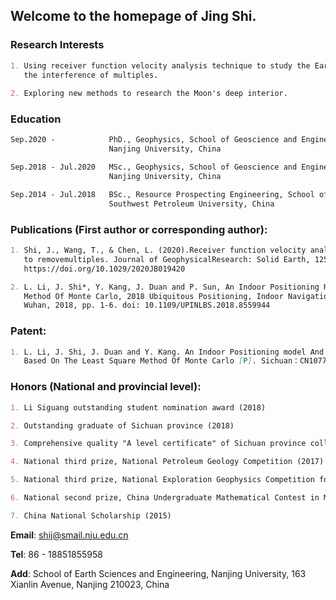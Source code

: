 ## Welcome to the homepage of Jing Shi.



### Research Interests
```markdown
1. Using receiver function velocity analysis technique to study the Earth's deep interior without 
   the interference of multiples. 
   
2. Exploring new methods to research the Moon's deep interior.
```

### Education
```markdown
Sep.2020 -            PhD., Geophysics, School of Geoscience and Engineering, 
                      Nanjing University, China

Sep.2018 - Jul.2020   MSc., Geophysics, School of Geoscience and Engineering, 
                      Nanjing University, China

Sep.2014 - Jul.2018   BSc., Resource Prospecting Engineering, School of Geoscience and Technology, 
                      Southwest Petroleum University, China
```

### Publications (First author or corresponding author):
```markdown
1. Shi, J., Wang, T., & Chen, L. (2020).Receiver function velocity analysistechnique and its application 
   to removemultiples. Journal of GeophysicalResearch: Solid Earth, 125,e2020JB019420. 
   https://doi.org/10.1029/2020JB019420

2. L. Li, J. Shi*, Y. Kang, J. Duan and P. Sun, An Indoor Positioning Research Based On The Least Square 
   Method Of Monte Carlo, 2018 Ubiquitous Positioning, Indoor Navigation and Location-Based Services (UPINLBS), 
   Wuhan, 2018, pp. 1-6. doi: 10.1109/UPINLBS.2018.8559944
```

### Patent:
```markdown
1. L. Li, J. Shi, J. Duan and Y. Kang. An Indoor Positioning model And Its Construction Method And Application 
   Based On The Least Square Method Of Monte Carlo [P]. Sichuan：CN107786939B,2020-08-14.
```   

### Honors (National and provincial level):
```markdown
1. Li Siguang outstanding student nomination award (2018) 

2. Outstanding graduate of Sichuan province (2018)

3. Comprehensive quality "A level certificate" of Sichuan province college students (2018)

4. National third prize, National Petroleum Geology Competition (2017)

5. National third prize, National Exploration Geophysics Competition for College Students (2017)

6. National second prize, China Undergraduate Mathematical Contest in Model (2016)

7. China National Scholarship (2015)
``` 

**Email**: shij@smail.nju.edu.cn 

**Tel**:  86 - 18851855958


**Add**: School of Earth Sciences and Engineering, Nanjing University, 163 Xianlin Avenue, Nanjing 210023, China
